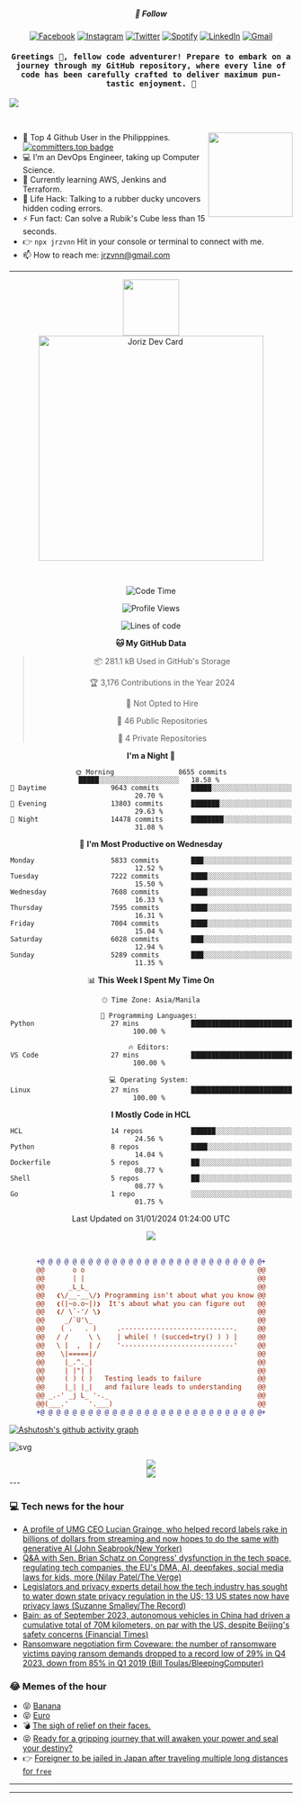 <h5 align="center">💬 Follow</h5>
<div align="center">

[![Facebook](https://img.shields.io/badge/Facebook-%231877F2.svg?style=for-the-badge&logo=Facebook&logoColor=white)](https://www.facebook.com/Horisyo/)
[![Instagram](https://img.shields.io/badge/Instagram-%23E4405F.svg?style=for-the-badge&logo=Instagram&logoColor=white)](https://www.instagram.com/jrzvnn_/)
[![Twitter](https://img.shields.io/badge/Twitter-%231DA1F2.svg?style=for-the-badge&logo=Twitter&logoColor=white)](https://twitter.com/jrz_studies)
[![Spotify](https://img.shields.io/badge/Spotify-%231ED760.svg?style=for-the-badge&logo=Spotify&logoColor=white)](https://open.spotify.com/user/217td4qrc6mzqjodfalmzjpdi?si=b93099b9078c4ccb)
[![LinkedIn](https://img.shields.io/badge/LinkedIn-%230077B5.svg?style=for-the-badge&logo=LinkedIn&logoColor=white)](https://www.linkedin.com/in/jrz-vnn/)
[![Gmail](https://img.shields.io/badge/Gmail-D14836?style=for-the-badge&logo=gmail&logoColor=white)](mailto:jrzvnn@gmail.com)

</div>
<h4 align="center"><samp>Greetings 👋, fellow code adventurer! Prepare to embark on a journey through my GitHub repository, where every line of code has been carefully crafted to deliver maximum pun-tastic enjoyment. 🚀 </samp></h4>

<!--horizontal divider(gradiant)-->
<img src="https://user-images.githubusercontent.com/73097560/115834477-dbab4500-a447-11eb-908a-139a6edaec5c.gif">

&nbsp; 

<img align='right' src='https://github.com/Rishit-dagli/Rishit-dagli/blob/master/images/octocat-anime.gif' width='150"'>

- 🚀 Top 4 Github User in the Philipppines. [![committers.top badge](https://user-badge.committers.top/philippines/jrzvnn.svg)](https://user-badge.committers.top/philippines/USERNAME)
- 💻 I’m an DevOps Engineer, taking up Computer Science.
- 🤖 Currently learning AWS, Jenkins and Terraform.
- 🎯 Life Hack: Talking to a rubber ducky uncovers hidden coding errors.
- ⚡ Fun fact: Can solve a Rubik's Cube less than 15 seconds.
- 👉 `npx jrzvnn` Hit in your console or terminal to connect with me.
- 📫 How to reach me: jrzvnn@gmail.com

---

<!--🖼️OCTOCAT-->
<p align="center">

<img src="https://media.giphy.com/media/IP7sarl7C5lSFCw9rG/giphy.gif"  width="100px" height="100px">
<br />
<a href="https://app.daily.dev/jorizvillanueva"><img src="https://github.com/jrzvnn/jrzvnn/blob/main/devcard.svg" width="400" alt="Joriz Dev Card"/></a>
</p>

<br />
<div align="center">

<!--START_SECTION:waka-->
![Code Time](http://img.shields.io/badge/Code%20Time-244%20hrs%2018%20mins-blue)

![Profile Views](http://img.shields.io/badge/Profile%20Views-32-blue)

![Lines of code](https://img.shields.io/badge/From%20Hello%20World%20I%27ve%20Written-1.6%20million%20lines%20of%20code-blue)

**🐱 My GitHub Data** 

> 📦 281.1 kB Used in GitHub's Storage 
 > 
> 🏆 3,176 Contributions in the Year 2024
 > 
> 🚫 Not Opted to Hire
 > 
> 📜 46 Public Repositories 
 > 
> 🔑 4 Private Repositories 
 > 
**I'm a Night 🦉** 

```text
🌞 Morning                8655 commits        █████░░░░░░░░░░░░░░░░░░░░   18.58 % 
🌆 Daytime                9643 commits        █████░░░░░░░░░░░░░░░░░░░░   20.70 % 
🌃 Evening                13803 commits       ███████░░░░░░░░░░░░░░░░░░   29.63 % 
🌙 Night                  14478 commits       ████████░░░░░░░░░░░░░░░░░   31.08 % 
```
📅 **I'm Most Productive on Wednesday** 

```text
Monday                   5833 commits        ███░░░░░░░░░░░░░░░░░░░░░░   12.52 % 
Tuesday                  7222 commits        ████░░░░░░░░░░░░░░░░░░░░░   15.50 % 
Wednesday                7608 commits        ████░░░░░░░░░░░░░░░░░░░░░   16.33 % 
Thursday                 7595 commits        ████░░░░░░░░░░░░░░░░░░░░░   16.31 % 
Friday                   7004 commits        ████░░░░░░░░░░░░░░░░░░░░░   15.04 % 
Saturday                 6028 commits        ███░░░░░░░░░░░░░░░░░░░░░░   12.94 % 
Sunday                   5289 commits        ███░░░░░░░░░░░░░░░░░░░░░░   11.35 % 
```


📊 **This Week I Spent My Time On** 

```text
🕑︎ Time Zone: Asia/Manila

💬 Programming Languages: 
Python                   27 mins             █████████████████████████   100.00 % 

🔥 Editors: 
VS Code                  27 mins             █████████████████████████   100.00 % 

💻 Operating System: 
Linux                    27 mins             █████████████████████████   100.00 % 
```

**I Mostly Code in HCL** 

```text
HCL                      14 repos            ██████░░░░░░░░░░░░░░░░░░░   24.56 % 
Python                   8 repos             ████░░░░░░░░░░░░░░░░░░░░░   14.04 % 
Dockerfile               5 repos             ██░░░░░░░░░░░░░░░░░░░░░░░   08.77 % 
Shell                    5 repos             ██░░░░░░░░░░░░░░░░░░░░░░░   08.77 % 
Go                       1 repo              ░░░░░░░░░░░░░░░░░░░░░░░░░   01.75 % 
```




 Last Updated on 31/01/2024 01:24:00 UTC
<!--END_SECTION:waka-->

<img src="https://wakatime.com/share/@jrzvnn/70a4618c-7cd9-4016-b7b9-eabe75c837ee.svg">

<br />
<br />

```diff
+@ @ @ @ @ @ @ @ @ @ @ @ @ @ @ @ @ @ @ @ @ @ @ @ @ @ @ @+
@@       o o                                           @@
@@       | |                                           @@
@@      _L_L_                                          @@
@@   ❮\/__-__\/❯ Programming isn't about what you know @@
@@   ❮(|~o.o~|)❯  It's about what you can figure out   @@
@@   ❮/ \`-'/ \❯                                       @@
@@     _/`U'\_                                         @@
@@    ( .   . )     .----------------------------.     @@
@@   / /     \ \    | while( ! (succed=try() ) ) |     @@
@@   \ |  ,  | /    '----------------------------'     @@
@@    \|=====|/                                        @@
@@     |_.^._|                                         @@
@@     | |"| |                                         @@
@@     ( ) ( )   Testing leads to failure              @@
@@     |_| |_|   and failure leads to understanding    @@
@@ _.-' _j L_ '-._                                     @@
@@(___.'     '.___)                                    @@
+@ @ @ @ @ @ @ @ @ @ @ @ @ @ @ @ @ @ @ @ @ @ @ @ @ @ @ @+

```

</div>




[![Ashutosh's github activity graph](https://github-readme-activity-graph.vercel.app/graph?username=jrzvnn&theme=github-compact)](https://github.com/ashutosh00710/github-readme-activity-graph)


![svg](profile-3d-contrib/profile-night-green.svg)

<div align="center">
<img src="https://github.com/jrzvnn/jrzvnn/blob/output/github-snake-dark.svg">
</div>

<div align=center>
<img align=center src=https://metrics.lecoq.io/jrzvnn?template=classic&isocalendar=1&languages=1&achievements=1&base=header%2C%20activity%2C%20community%2C%20repositories%2C%20metadata&base.indepth=false&base.hireable=false&base.skip=false&isocalendar=false&isocalendar.duration=full-year&languages=false&languages.limit=8&languages.threshold=0%25&languages.other=false&languages.colors=github&languages.sections=most-used&languages.indepth=false&languages.analysis.timeout=15&languages.analysis.timeout.repositories=7.5&languages.categories=markup%2C%20programming&languages.recent.categories=markup%2C%20programming&languages.recent.load=300&languages.recent.days=14&achievements=false&achievements.threshold=C&achievements.secrets=true&achievements.display=detailed&achievements.limit=0&config.timezone=Asia%2FManila)
</div>
<div align="left">
---

### 💻 Tech news for the hour

<!-- TECH:START -->
 - [A profile of UMG CEO Lucian Grainge, who helped record labels rake in billions of dollars from streaming and now hopes to do the same with generative AI &lpar;John Seabrook/New Yorker&rpar;](http://www.techmeme.com/240131/p7#a240131p7)
 - [Q&amp;A with Sen. Brian Schatz on Congress&#39; dysfunction in the tech space, regulating tech companies, the EU&#39;s DMA, AI, deepfakes, social media laws for kids, more &lpar;Nilay Patel/The Verge&rpar;](http://www.techmeme.com/240131/p6#a240131p6)
 - [Legislators and privacy experts detail how the tech industry has sought to water down state privacy regulation in the US; 13 US states now have privacy laws &lpar;Suzanne Smalley/The Record&rpar;](http://www.techmeme.com/240131/p5#a240131p5)
 - [Bain: as of September 2023, autonomous vehicles in China had driven a cumulative total of 70M kilometers, on par with the US, despite Beijing&#39;s safety concerns &lpar;Financial Times&rpar;](http://www.techmeme.com/240131/p4#a240131p4)
 - [Ransomware negotiation firm Coveware: the number of ransomware victims paying ransom demands dropped to a record low of 29% in Q4 2023, down from 85% in Q1 2019 &lpar;Bill Toulas/BleepingComputer&rpar;](http://www.techmeme.com/240131/p3#a240131p3)<!-- TECH:END -->

### 😂 Memes of the hour

<!-- MEMES:START -->
 - 😝 [Banana](http://9gag.com/gag/amAEred)
 - 😝 [Euro](http://9gag.com/gag/ap9WLRB)
 - 💣 [The sigh of relief on their faces.](http://9gag.com/gag/agoPqb1)
 - 😝 [Ready for a gripping journey that will awaken your power and seal your destiny?](http://9gag.com/gag/aBdp53D)
 - 👉 [Foreigner to be jailed in Japan after traveling multiple long distances for `free`](http://9gag.com/gag/awZ6nP8)<!-- MEMES:END -->

---

---
